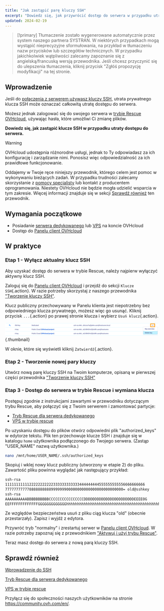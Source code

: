 ```yaml
---
title: "Jak zastąpić parę kluczy SSH"
excerpt: "Dowiedz się, jak przywrócić dostęp do serwera w przypadku utraty klucza prywatnego przez wygenerowanie nowej pary kluczy SSH"
updated: 2024-02-19
---
```


> [!primary]
> Tłumaczenie zostało wygenerowane automatycznie przez system naszego partnera SYSTRAN. W niektórych przypadkach mogą wystąpić nieprecyzyjne sformułowania, na przykład w tłumaczeniu nazw przycisków lub szczegółów technicznych. W przypadku jakichkolwiek wątpliwości zalecamy zapoznanie się z angielską/francuską wersją przewodnika. Jeśli chcesz przyczynić się do ulepszenia tłumaczenia, kliknij przycisk "Zgłóś propozycję modyfikacji" na tej stronie.
> 

## Wprowadzenie

Jeśli do [połączenia z serwerem używasz kluczy SSH](/pages/bare_metal_cloud/dedicated_servers/creating-ssh-keys-dedicated), utrata prywatnego klucza SSH może oznaczać całkowitą utratę dostępu do serwera.

Możesz jednak zalogować się do swojego serwera w [trybie Rescue OVHcloud](/pages/bare_metal_cloud/dedicated_servers/rescue_mode), używając hasła, które umożliwi Ci zmianę plików.

**Dowiedz się, jak zastąpić klucze SSH w przypadku utraty dostępu do serwera.**

> [!warning]
>
> OVHcloud udostępnia różnorodne usługi, jednak to Ty odpowiadasz za ich konfigurację i zarządzanie nimi. Ponosisz więc odpowiedzialność za ich prawidłowe funkcjonowanie.
>
> Oddajemy w Twoje ręce niniejszy przewodnik, którego celem jest pomoc w wykonywaniu bieżących zadań. W przypadku trudności zalecamy skorzystanie z [pomocy specjalisty](https://partner.ovhcloud.com/pl/directory/) lub kontakt z producentem oprogramowania. Niestety OVHcloud nie będzie mogła udzielić wsparcia w tym zakresie. Więcej informacji znajduje się w sekcji [Sprawdź również](#go-further) ten przewodnik.
>

## Wymagania początkowe

- Posiadanie [serwera dedykowanego](https://www.ovhcloud.com/pl/bare-metal/) lub [VPS](https://www.ovhcloud.com/pl/vps/) na koncie OVHcloud
- Dostęp do [Panelu client OVHcloud](https://www.ovh.com/auth/?action=gotomanager&from=https://www.ovh.pl/&ovhSubsidiary=pl)

## W praktyce

### Etap 1 - Wyłącz aktualny klucz SSH

Aby uzyskać dostęp do serwera w trybie Rescue, należy najpierw wyłączyć aktywny klucz SSH.

Zaloguj się do [Panelu client OVHcloud](https://www.ovh.com/auth/?action=gotomanager&from=https://www.ovh.pl/&ovhSubsidiary=pl) i przejdź do sekcji `Klucze SSH`{.action}. W razie potrzeby skorzystaj z naszego przewodnika ["Tworzenie kluczy SSH"](/pages/bare_metal_cloud/dedicated_servers/creating-ssh-keys-dedicated#cpsshkey).

Klucz publiczny przechowywany w Panelu klienta jest niepotrzebny bez odpowiedniego klucza prywatnego, możesz więc go usunąć. Kliknij przycisk `...`{.action} po prawej stronie klucza i wybierz `Usuń klucz`{.action}.

![Usuń klucz](images/replace-lost-key-01.png){.thumbnail}

W oknie, które się wyświetli kliknij `Zatwierdź`{.action}.

### Etap 2 - Tworzenie nowej pary kluczy

Utwórz nową parę kluczy SSH na Twoim komputerze, opisaną w pierwszej części przewodnika ["Tworzenie kluczy SSH"](/pages/bare_metal_cloud/dedicated_servers/creating-ssh-keys-dedicated)

<a name="step3"></a>

### Etap 3 - Dostęp do serwera w trybie Rescue i wymiana klucza

Postępuj zgodnie z instrukcjami zawartymi w przewodniku dotyczącym trybu Rescue, aby połączyć się z Twoim serwerem i zamontować partycje:

- [Tryb Rescue dla serwera dedykowanego](/pages/bare_metal_cloud/dedicated_servers/rescue_mode)
- [VPS w trybie rescue](/pages/bare_metal_cloud/virtual_private_servers/rescue)

Po uzyskaniu dostępu do plików otwórz odpowiedni plik "authorized_keys" w edytorze tekstu. Plik ten przechowuje klucze SSH i znajduje się w katalogu `home` użytkownika podłączonego do Twojego serwera. (Zastąp "USER_NAME" nazwą użytkownika.)

```bash
nano /mnt/home/USER_NAME/.ssh/authorized_keys
```

Skopiuj i wklej nowy klucz publiczny (utworzony w etapie 2) do pliku. Zawartość pliku powinna wyglądać jak następujący przykład:

```console
ssh-rsa 1111111111122222222222333333333333444444444555555555556666666666
777777777778888888888999999900000000000000000000000000= old@sshkey
ssh-rsa AAAAAAAAAABBBBBBBBBBCCCCCCCCCCCCCCCCDDDDDDDDDDDDDDDDDDDDDDDEEEEOG
EEFFFFFFFFFFFFFGGGGGGGGGGGGGhhhhhhhhhhhhhhhhhhhhhhhhhhhhhhhhhhhhhhhhhhhhhhhhhhhhhhhhhhhhhhhhhhhhhhhhhhhhhhhhhhhhhhhhhhhhhhhhhhhhhhhhhhhhhhhhhhhhhhhhhhhhhhhhhhhhhhhhhhhhhhhhhhhhhhhhhhhhhhhhhhhhhhhhhhhhhhhhhhhhhhhhhhhhhhhhhhhhhhhhhhhhhhhhhhhhhhhhhhhhhhhhhhhhhhhhhhh
```

Ze względów bezpieczeństwa usuń z pliku ciąg klucza "old" (obecnie przestarzały). Zapisz i wyjdź z edytora.

Przywróć tryb "normalny" i zrestartuj serwer w [Panelu client OVHcloud](https://www.ovh.com/auth/?action=gotomanager&from=https://www.ovh.pl/&ovhSubsidiary=pl). W razie potrzeby zapoznaj się z przewodnikiem ["Aktywuj i użyj trybu Rescue"](#step3).

Teraz masz dostęp do serwera z nową parą kluczy SSH.

## Sprawdź również <a name="go-further"></a>

[Wprowadzenie do SSH](/pages/bare_metal_cloud/dedicated_servers/ssh_introduction)

[Tryb Rescue dla serwera dedykowanego](/pages/bare_metal_cloud/dedicated_servers/rescue_mode)

[VPS w trybie rescue](/pages/bare_metal_cloud/virtual_private_servers/rescue)

Przyłącz się do społeczności naszych użytkowników na stronie <https://community.ovh.com/en/>.